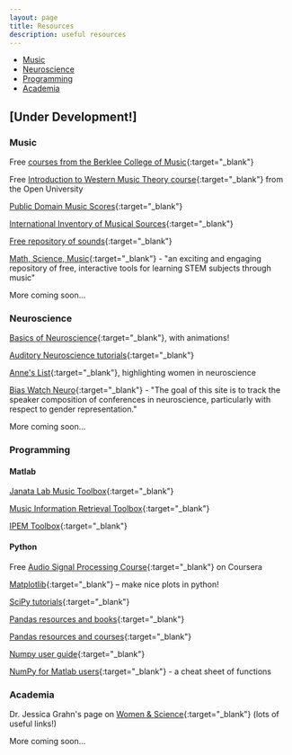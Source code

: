 ```yaml
---
layout: page
title: Resources
description: useful resources
---
```


<div class="navbar">
    <div class="navbar-inner">
        <ul class="nav">
            <li><a href="#music">Music</a></li>
            <li><a href="#neuroscience">Neuroscience</a></li>
            <li><a href="#programming">Programming</a></li>
            <li><a href="#academia">Academia</a></li>
        </ul>
    </div>
</div>

## [Under Development!]

### <a name="music"></a>Music

Free [courses from the Berklee College of Music](https://www.edx.org/school/berkleex){:target="_blank"}

Free [Introduction to Western Music Theory course](http://www.open.edu/openlearn/history-the-arts/culture/music/introduction-music-theory/content-section-0?active-tab=description-tab){:target="_blank"} from the Open University

[Public Domain Music Scores](http://imslp.org/wiki/Main_Page){:target="_blank"}

[International Inventory of Musical Sources](http://www.rism.info/){:target="_blank"}

[Free repository of sounds](https://freesound.org/){:target="_blank"}

[Math, Science, Music](https://mathsciencemusic.org/){:target="_blank"} - "an exciting and engaging repository of free, interactive tools for learning STEM subjects through music"

More coming soon... 

### <a name="neuroscience"></a>Neuroscience
[Basics of Neuroscience](https://neuroscience5e.sinauer.com/animations01.html){:target="_blank"}, with animations!

[Auditory Neuroscience tutorials](https://auditoryneuroscience.com/){:target="_blank"}

[Anne's List](https://anneslist.net/){:target="_blank"}, highlighting women in neuroscience  

[Bias Watch Neuro](https://biaswatchneuro.com/?wref=bif){:target="_blank"} - "The goal of this site is to track the speaker composition of conferences in neuroscience, particularly with respect to gender representation."  

More coming soon... 

### <a name="music"></a>Programming

#### Matlab
[Janata Lab Music Toolbox](http://atonal.ucdavis.edu/resources/software/jlmt/){:target="_blank"}  

[Music Information Retrieval Toolbox](https://www.jyu.fi/hytk/fi/laitokset/mutku/en/research/materials/mirtoolbox){:target="_blank"}  

[IPEM Toolbox](https://www.ugent.be/lw/kunstwetenschappen/en/research-groups/musicology/ipem/finishedprojects/ipem-toolbox.htm){:target="_blank"}

#### Python
Free [Audio Signal Processing Course](https://www.coursera.org/learn/audio-signal-processing){:target="_blank"} on Coursera  

[Matplotlib](http://matplotlib.org/){:target="_blank"} – make nice plots in python!  

[SciPy tutorials](https://docs.scipy.org/doc/scipy/reference/tutorial/index.html){:target="_blank"}  

[Pandas resources and books](http://www.dataschool.io/best-python-pandas-resources/){:target="_blank"}  

[Pandas resources and courses](https://chatbotslife.com/pandas-learning-resources-946540ba574e){:target="_blank"}  

[Numpy user guide](https://docs.scipy.org/doc/numpy-dev/user/){:target="_blank"}  

[NumPy for Matlab users](http://mathesaurus.sourceforge.net/matlab-numpy.html){:target="_blank"} - a cheat sheet of functions  
 




### <a name="music"></a>Academia

Dr. Jessica Grahn's page on [Women & Science](http://www.jessicagrahn.com/women--science.html){:target="_blank"} (lots of useful links!)

More coming soon... 
